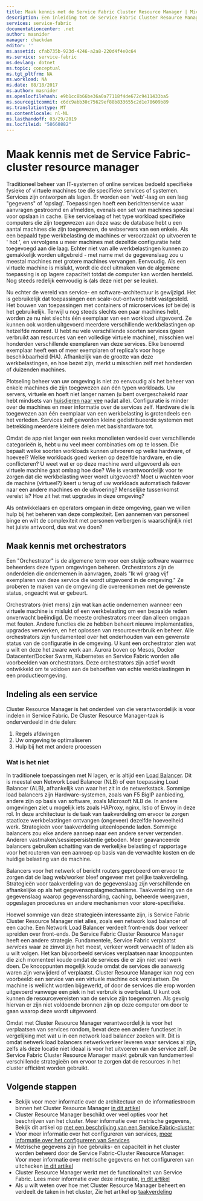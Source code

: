 ```yaml
---
title: Maak kennis met de Service Fabric Cluster Resource Manager | Microsoft Docs
description: Een inleiding tot de Service Fabric Cluster Resource Manager.
services: service-fabric
documentationcenter: .net
author: masnider
manager: chackdan
editor: ''
ms.assetid: cfab735b-923d-4246-a2a8-220d4f4e0c64
ms.service: service-fabric
ms.devlang: dotnet
ms.topic: conceptual
ms.tgt_pltfrm: NA
ms.workload: NA
ms.date: 08/18/2017
ms.author: masnider
ms.openlocfilehash: e9b1cc8b66be36a0a77118f4de672c9411433ba5
ms.sourcegitcommit: c6dc9abb30c75629ef88b833655c2d1e78609b89
ms.translationtype: MT
ms.contentlocale: nl-NL
ms.lasthandoff: 03/29/2019
ms.locfileid: "58660882"
---
```

# <a name="introducing-the-service-fabric-cluster-resource-manager"></a>Maak kennis met de Service Fabric-cluster resource manager
Traditioneel beheer van IT-systemen of online services bedoeld specifieke fysieke of virtuele machines toe die specifieke services of systemen. Services zijn ontworpen als lagen. Er worden een 'web'-laag en een laag "gegevens" of 'opslag'. Toepassingen hoeft een berichtenservice waar aanvragen gestroomd en afmelden, evenals een set van machines speciaal voor opslaan in cache. Elke servicelaag of het type workload specifieke computers die zijn toegewezen aan deze was: de database hebt u een aantal machines die zijn toegewezen, de webservers van een enkele. Als een bepaald type werkbelasting de machines er veroorzaakt op uitvoeren te ' hot ', en vervolgens u meer machines met dezelfde configuratie hebt toegevoegd aan die laag. Echter niet van alle werkbelastingen kunnen zo gemakkelijk worden uitgebreid - met name met de gegevenslaag zou u meestal machines met grotere machines vervangen. Eenvoudig. Als een virtuele machine is mislukt, wordt die deel uitmaken van de algemene toepassing is op lagere capaciteit totdat de computer kan worden hersteld. Nog steeds redelijk eenvoudig is (als deze niet per se leuke).

Nu echter de wereld van service- en software-architectuur is gewijzigd. Het is gebruikelijk dat toepassingen een scale-out-ontwerp hebt vastgesteld. Het bouwen van toepassingen met containers of microservices (of beide) is het gebruikelijk. Terwijl u nog steeds slechts een paar machines hebt, worden ze nu niet slechts één exemplaar van een workload uitgevoerd. Ze kunnen ook worden uitgevoerd meerdere verschillende werkbelastingen op hetzelfde moment. U hebt nu vele verschillende soorten services (geen verbruikt aan resources van een volledige virtuele machine), misschien wel honderden verschillende exemplaren van deze services. Elke benoemd exemplaar heeft een of meer exemplaren of replica's voor hoge beschikbaarheid (HA). Afhankelijk van de grootte van deze werkbelastingen, en hoe bezet zijn, merkt u misschien zelf met honderden of duizenden machines. 

Plotseling beheer van uw omgeving is niet zo eenvoudig als het beheer van enkele machines die zijn toegewezen aan één typen workloads. Uw servers, virtuele en hoeft niet langer namen (u bent overgeschakeld naar hebt mindsets van [huisdieren naar vee](https://www.slideshare.net/randybias/architectures-for-open-and-scalable-clouds/20) nadat alle). Configuratie is minder over de machines en meer informatie over de services zelf. Hardware die is toegewezen aan één exemplaar van een werkbelasting is grotendeels een het verleden. Services zelf geworden kleine gedistribueerde systemen met betrekking meerdere kleinere delen met basishardware tot.

Omdat de app niet langer een reeks monolieten verdeeld over verschillende categorieën is, hebt u nu veel meer combinaties om op te lossen. Die bepaalt welke soorten workloads kunnen uitvoeren op welke hardware, of hoeveel? Welke workloads goed werken op dezelfde hardware, en die conflicteren? U weet wat er op deze machine werd uitgevoerd als een virtuele machine gaat omlaag hoe doe? Wie is verantwoordelijk voor te zorgen dat die werkbelasting weer wordt uitgevoerd? Moet u wachten voor de machine (virtueel?) keert u terug of uw workloads automatisch failover naar een andere machines en de uitvoering? Menselijke tussenkomst vereist is? Hoe zit het met upgrades in deze omgeving?

Als ontwikkelaars en operators omgaan in deze omgeving, gaan we willen hulp bij het beheren van deze complexiteit. Een aannemen van personeel binge en wilt de complexiteit met personen verbergen is waarschijnlijk niet het juiste antwoord, dus wat we doen?

## <a name="introducing-orchestrators"></a>Maak kennis met orchestrators
Een "Orchestrator" is de algemene term voor een stukje software waarmee beheerders deze typen omgevingen beheren. Orchestrators zijn de onderdelen die ondernemen in aanvragen, zoals "Ik wil graag vijf exemplaren van deze service die wordt uitgevoerd in de omgeving." Ze proberen te maken van de omgeving die overeenkomen met de gewenste status, ongeacht wat er gebeurt.

Orchestrators (niet mens) zijn wat kan actie ondernemen wanneer een virtuele machine is mislukt of een werkbelasting om een bepaalde reden onverwacht beëindigd. De meeste orchestrators meer dan alleen omgaan met fouten. Andere functies die ze hebben beheert nieuwe implementaties, upgrades verwerken, en het oplossen van resourceverbruik en beheer. Alle orchestrators zijn fundamenteel over het onderhouden van een gewenste status van de configuratie in de omgeving. U kunt een orchestrator zien wat u wilt en deze het zware werk aan. Aurora boven op Mesos, Docker Datacenter/Docker Swarm, Kubernetes en Service Fabric worden alle voorbeelden van orchestrators. Deze orchestrators zijn actief wordt ontwikkeld om te voldoen aan de behoeften van echte werkbelastingen in een productieomgeving. 

## <a name="orchestration-as-a-service"></a>Indeling als een service
Cluster Resource Manager is het onderdeel van die verantwoordelijk is voor indelen in Service Fabric. De Cluster Resource Manager-taak is onderverdeeld in drie delen:

1. Regels afdwingen
2. Uw omgeving te optimaliseren
3. Hulp bij het met andere processen

### <a name="what-it-isnt"></a>Wat is het niet
In traditionele toepassingen met N lagen, er is altijd een [Load Balancer](https://en.wikipedia.org/wiki/Load_balancing_(computing)). Dit is meestal een Network Load Balancer (NLB) of een toepassing Load Balancer (ALB), afhankelijk van waar het zit in de netwerkstack. Sommige load balancers zijn Hardware-systemen, zoals van F5 BigIP aanbieding, andere zijn op basis van software, zoals Microsoft NLB de. In andere omgevingen ziet u mogelijk iets zoals HAProxy, nginx, Istio of Envoy in deze rol. In deze architectuur is de taak van taakverdeling om ervoor te zorgen staatloze werkbelastingen ontvangen (ongeveer) dezelfde hoeveelheid werk. Strategieën voor taakverdeling uiteenlopende laden. Sommige balancers zou elke andere aanroep naar een andere server verzenden. Anderen vastmaken/sessiepersistentie geboden. Meer geavanceerde balancers gebruiken schatting van de werkelijke belasting of rapportage voor het routeren van een aanroep op basis van de verwachte kosten en de huidige belasting van de machine.

Balancers voor het netwerk of bericht routers geprobeerd om ervoor te zorgen dat de laag web/worker bleef ongeveer met gelijke taakverdeling. Strategieën voor taakverdeling van de gegevenslaag zijn verschillende en afhankelijke op als het gegevensopslagmechanisme. Taakverdeling van de gegevenslaag waarop gegevenssharding, caching, beheerde weergaven, opgeslagen procedures en andere mechanismen voor store-specifieke.

Hoewel sommige van deze strategieën interessante zijn, is Service Fabric Cluster Resource Manager niet alles, zoals een network load balancer of een cache. Een Network Load Balancer verdeelt front-ends door verkeer spreiden over front-ends. De Service Fabric Cluster Resource Manager heeft een andere strategie. Fundamentele, Service Fabric verplaatst *services* waar ze zinvol zijn het meest, verkeer wordt verwacht of laden als u wilt volgen. Het kan bijvoorbeeld services verplaatsen naar knooppunten die zich momenteel koude omdat de services die er zijn niet veel werk doen. De knooppunten mogelijk koude omdat de services die aanwezig waren zijn verwijderd of verplaatst. Cluster Resource Manager kan nog een voorbeeld: een service van een virtuele machine ook verplaatsen. De machine is wellicht worden bijgewerkt, of door de services die erop worden uitgevoerd vanwege een piek in het verbruik is overbelast. U kunt ook kunnen de resourcevereisten van de service zijn toegenomen. Als gevolg hiervan er zijn niet voldoende bronnen zijn op deze computer om door te gaan waarop deze wordt uitgevoerd. 

Omdat met Cluster Resource Manager verantwoordelijk is voor het verplaatsen van services rondom, bevat deze een andere functieset in vergelijking met wat u in een network load balancer zoeken wilt. Dit is omdat netwerk load balancers netwerkverkeer leveren waar services al zijn, zelfs als deze locatie niet ideaal is voor het uitvoeren van de service zelf. De Service Fabric Cluster Resource Manager maakt gebruik van fundamenteel verschillende strategieën om ervoor te zorgen dat de resources in het cluster efficiënt worden gebruikt.

## <a name="next-steps"></a>Volgende stappen
- Bekijk voor meer informatie over de architectuur en de informatiestroom binnen het Cluster Resource Manager [in dit artikel](service-fabric-cluster-resource-manager-architecture.md)
- Cluster Resource Manager beschikt over veel opties voor het beschrijven van het cluster. Meer informatie over metrische gegevens, Bekijk dit artikel op [met een beschrijving van een Service Fabric-cluster](service-fabric-cluster-resource-manager-cluster-description.md)
- Voor meer informatie over het configureren van services, [meer informatie over het configureren van Services](service-fabric-cluster-resource-manager-configure-services.md)
- Metrische gegevens zijn hoe gebruiks- en capaciteit in het cluster worden beheerd door de Service Fabric-Cluster Resource Manager. Voor meer informatie over metrische gegevens en het configureren van uitchecken [in dit artikel](service-fabric-cluster-resource-manager-metrics.md)
- Cluster Resource Manager werkt met de functionaliteit van Service Fabric. Lees meer informatie over deze integratie, [in dit artikel](service-fabric-cluster-resource-manager-management-integration.md)
- Als u wilt weten over hoe met Cluster Resource Manager beheert en verdeelt de taken in het cluster, Zie het artikel op [taakverdeling](service-fabric-cluster-resource-manager-balancing.md)
